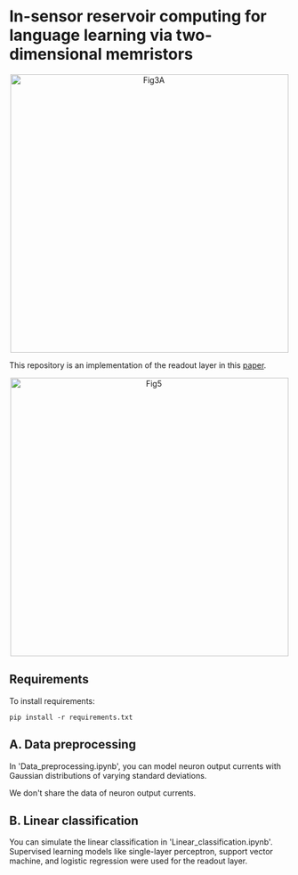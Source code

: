# In-sensor reservoir computing for language learning via two-dimensional memristors

<p align="center">
  <img width="500" alt="Fig3A" src="https://user-images.githubusercontent.com/68064510/219300996-4da2ce3d-18a6-4590-adeb-956fe1de8602.png">

This repository is an implementation of the readout layer in this [paper](https://www.science.org/doi/10.1126/sciadv.abg1455). 

<p align="center">
  <img width="500" alt="Fig5" src="https://www.science.org/cms/10.1126/sciadv.abg1455/asset/649efb24-511e-492c-9abc-e92a18b37592/assets/graphic/abg1455-f5.jpeg">
</p>

## Requirements

To install requirements:

```
pip install -r requirements.txt
```

## A. Data preprocessing
In 'Data_preprocessing.ipynb', you can model neuron output currents with Gaussian distributions of varying standard deviations. 

We don't share the data of neuron output currents.

## B. Linear classification
You can simulate the linear classification in 'Linear_classification.ipynb'.
Supervised learning models like single-layer perceptron, support vector machine, and logistic regression were used for the readout layer.
